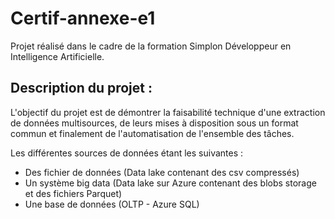 # Certif-annexe-e1

Projet réalisé dans le cadre de la formation Simplon Développeur en Intelligence Artificielle.

## Description du projet :

L'objectif du projet est de démontrer la faisabilité technique d'une extraction de données multisources, de leurs mises à disposition sous un format commun et finalement de l'automatisation de l'ensemble des tâches. 

Les différentes sources de données étant les suivantes :
- Des fichier de données (Data lake contenant des csv compressés)
- Un système big data (Data lake sur Azure contenant des blobs storage et des fichiers Parquet)
- Une base de données (OLTP - Azure SQL)
